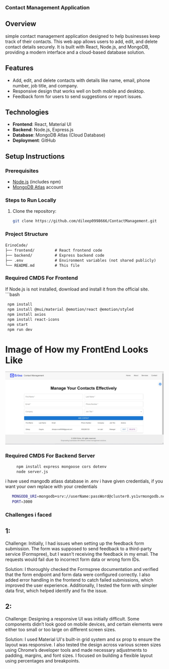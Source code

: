 ### Contact Management Application

## Overview

simple contact management application designed to help businesses keep track of their contacts. This web app allows users to add, edit, and delete contact details securely. It is built with React, Node.js, and MongoDB, providing a modern interface and a cloud-based database solution.

## Features

- Add, edit, and delete contacts with details like name, email, phone number, job title, and company.
- Responsive design that works well on both mobile and desktop.
- Feedback form for users to send suggestions or report issues.

## Technologies

- **Frontend**: React, Material UI
- **Backend**: Node.js, Express.js
- **Database**: MongoDB Atlas (Cloud Database)
- **Deployment**: GitHub

## Setup Instructions

### Prerequisites

- [Node.js](https://nodejs.org/) (includes npm)
- [MongoDB Atlas](https://www.mongodb.com/cloud/atlas) account

### Steps to Run Locally

1. Clone the repository:

   ```bash
   git clone https://github.com/dileep0998666/ContactManagement.git


### Project Structure

```plaintext
ErinoCode/
├── frontend/         # React frontend code
├── backend/          # Express backend code  
├── .env              # Environment variables (not shared publicly)
└── README.md         # This file
```

### Required CMDS For Frontend

If Node.js is not installed, download and install it from the official site.
    ```bash

     npm install
     npm install @mui/material @emotion/react @emotion/styled
     npm install axios
     npm install react-icons 
     npm start
     npm run dev
    
 # Image of How my FrontEnd Looks Like
 ![Frontend Image](image/frontend.png)
       



### Required CMDS For Backend Server
        
         npm install express mongoose cors dotenv
         node server.js


i have used mangodb atlass database in .env i have given credentials, if you want your own 
replace with your credentials 
```bash
   MONGODB_URI=mongodb+srv://userName:passWord@cluster0.ys1vrmongodb.net/dataBaseName?retryWrites=true&w=majority
   PORT=3000 
   ```




### Challenges i faced 

## 1:
Challenge: Initially, I had issues when setting up the feedback form submission. The form was supposed to send feedback to a third-party service (Formspree), but I wasn't receiving the feedback in my email. The requests would fail due to incorrect form data or wrong form IDs.

Solution: I thoroughly checked the Formspree documentation and verified that the form endpoint and form data were configured correctly. I also added error handling in the frontend to catch failed submissions, which improved the user experience. Additionally, I tested the form with simpler data first, which helped identify and fix the issue.
 ## 2:
Challenge: Designing a responsive UI was initially difficult. Some components didn’t look good on mobile devices, and certain elements were either too small or too large on different screen sizes.

Solution: I used Material UI's built-in grid system and sx prop to ensure the layout was responsive. I also tested the design across various screen sizes using Chrome’s developer tools and made necessary adjustments to padding, margins, and font sizes. I focused on building a flexible layout using percentages and breakpoints.
